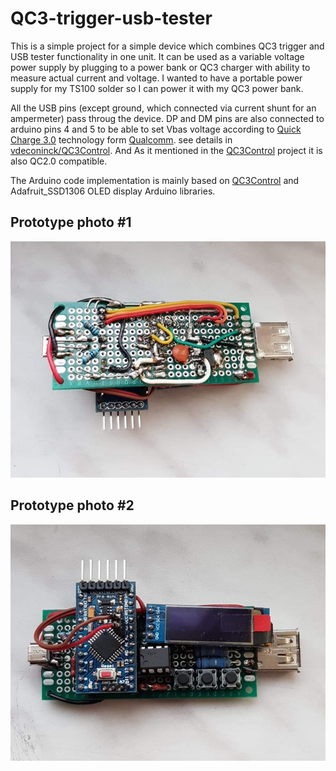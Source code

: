 # QC3-trigger-usb-tester

  This is a simple project for a simple device which combines QC3 trigger and USB tester functionality in one unit.
It can be used as a variable voltage power supply by plugging to a power bank or QC3 charger with ability to measure actual current and voltage.
I wanted to have a portable power supply for my TS100 solder so I can power it with my QC3 power bank.

All the USB pins (except ground, which connected via current shunt for an ampermeter) pass throug the device.
DP and DM pins are also connected to arduino pins 4 and 5 to be able to set Vbas voltage according to  [Quick Charge 3.0](https://www.qualcomm.com/products/features/quick-charge) technology form [Qualcomm](https://www.qualcomm.com/). see details in  [vdeconinck/QC3Control](https://github.com/vdeconinck/QC3Control). And As it mentioned in the [QC3Control](https://github.com/vdeconinck/QC3Control) project it is also QC2.0 compatible.

The Arduino code implementation is mainly based on [QC3Control](https://github.com/vdeconinck/QC3Control) and Adafruit_SSD1306 OLED display Arduino libraries.

## Prototype photo #1
![Prototype photo #1:](https://github.com/ankapPost/QC3-trigger-usb-tester/blob/master/pics/20200508_003818.jpg)

## Prototype photo #2
![Prototype photo #2:](https://github.com/ankapPost/QC3-trigger-usb-tester/blob/master/pics/20200508_003848.jpg)

